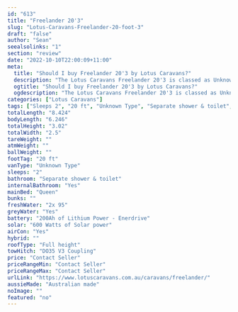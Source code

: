 ```yaml
---
id: "613"
title: "Freelander 20'3"
slug: "Lotus-Caravans-Freelander-20-foot-3"
draft: "false"
author: "Sean"
seealsolinks: "1"
section: "review"
date: "2022-10-10T22:00:09+11:00"
meta:
  title: "Should I buy Freelander 20'3 by Lotus Caravans?"
  description: "The Lotus Caravans Freelander 20'3 is classed as Unknown Type, and sleeps 2 people. It is Australian made and comes in at 20 ft. It generally has Separate shower & toilet."
  ogtitle: "Should I buy Freelander 20'3 by Lotus Caravans?"
  ogdescription: "The Lotus Caravans Freelander 20'3 is classed as Unknown Type, and sleeps 2 people. It is Australian made and comes in at 20 ft. It generally has Separate shower & toilet."
categories: ["Lotus Caravans"]
tags: ["Sleeps 2", "20 ft", "Unknown Type", "Separate shower & toilet", "Full height", "Price Unknown"]
totalLength: "8.424"
bodyLength: "6.246"
totalHeight: "3.02"
totalWidth: "2.5"
tareWeight: ""
atmWeight: ""
ballWeight: ""
footTag: "20 ft"
vanType: "Unknown Type"
sleeps: "2"
bathroom: "Separate shower & toilet"
internalBathroom: "Yes"
mainBed: "Queen"
bunks: ""
freshWater: "2x 95"
greyWater: "Yes"
battery: "200Ah of Lithium Power - Enerdrive"
solar: "600 Watts of Solar power"
airCon: "Yes"
hybrid: ""
roofType: "Full height"
towHitch: "DO35 V3 Coupling"
price: "Contact Seller"
priceRangeMin: "Contact Seller"
priceRangeMax: "Contact Seller"
urlLink: "https://www.lotuscaravans.com.au/caravans/freelander/"
aussieMade: "Australian made"
noImage: ""
featured: "no"
---
```


